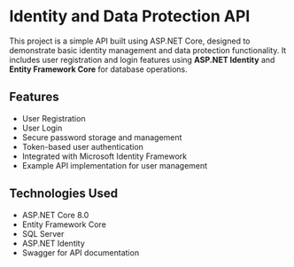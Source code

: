 # Identity and Data Protection API

This project is a simple API built using ASP.NET Core, designed to demonstrate basic identity management and data protection functionality. It includes user registration and login features using **ASP.NET Identity** and **Entity Framework Core** for database operations.

## Features
- User Registration
- User Login
- Secure password storage and management
- Token-based user authentication
- Integrated with Microsoft Identity Framework
- Example API implementation for user management

## Technologies Used
- ASP.NET Core 8.0
- Entity Framework Core
- SQL Server
- ASP.NET Identity
- Swagger for API documentation
